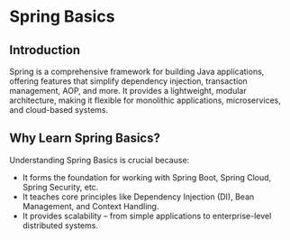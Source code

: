 # Spring Basics

## Introduction

Spring is a comprehensive framework for building Java applications, offering features that simplify dependency injection, transaction management, AOP, and more. It provides a lightweight, modular architecture, making it flexible for monolithic applications, microservices, and cloud-based systems.

## Why Learn Spring Basics?

Understanding Spring Basics is crucial because:

* It forms the foundation for working with Spring Boot, Spring Cloud, Spring Security, etc.
* It teaches core principles like Dependency Injection (DI), Bean Management, and Context Handling.
* It provides scalability – from simple applications to enterprise-level distributed systems.
